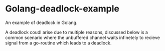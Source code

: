 # Golang-deadlock-example
An example of deadlock in Golang.

A deadlock coudl arise due to multiple reasons, discussed below is a common scenario where the unbuffered channel waits infinetely to recieve signal from a go-routine which leads to a deadlock.
